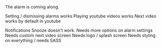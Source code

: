 The alarm is coming along. 

Setting / dismissing alarms works
Playing youtube videos works
Next video works by default in youtube

Notifications
Snooze doesn't work.
Needs more options on alarm settings
Needs custom next video screen
Needs logo / splash screen
Needs styling on everything / needs SASS


